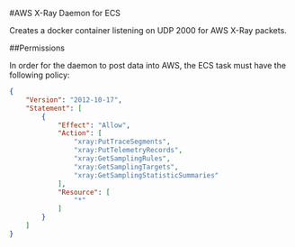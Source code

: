 #AWS X-Ray Daemon for ECS

Creates a docker container listening on UDP 2000 for AWS X-Ray packets.

##Permissions

In order for the daemon to post data into AWS, the ECS task must have the following policy:

```JSON
{
    "Version": "2012-10-17",
    "Statement": [
        {
            "Effect": "Allow",
            "Action": [
                "xray:PutTraceSegments",
                "xray:PutTelemetryRecords",
                "xray:GetSamplingRules",
                "xray:GetSamplingTargets",
                "xray:GetSamplingStatisticSummaries"
            ],
            "Resource": [
                "*"
            ]
        }
    ]
}
```